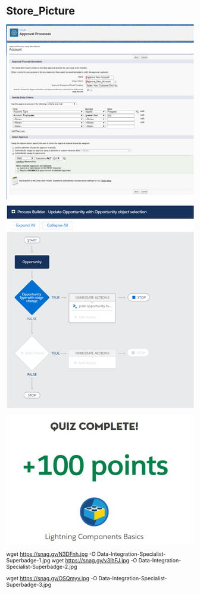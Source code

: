 # Store_Picture

![image](https://raw.githubusercontent.com/TonyRenHK/Store_Picture/master/Blog/Lightning-Flow-2.jpg)


![image](https://raw.githubusercontent.com/TonyRenHK/Store_Picture/master/Superbadge/Data-Integration-Specialist-Superbadge-1.jpg)





![image](https://raw.githubusercontent.com/TonyRenHK/Store_Picture/master/Blog/Lightning-Components-Basics-10.jpg)






wget https://snag.gy/N3DFnh.jpg  -O Data-Integration-Specialist-Superbadge-1.jpg
wget https://snag.gy/v3lhFJ.jpg  -O Data-Integration-Specialist-Superbadge-2.jpg

wget https://snag.gy/OSQmyv.jpg  -O Data-Integration-Specialist-Superbadge-3.jpg
